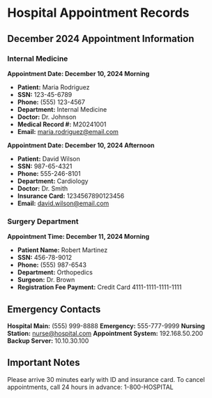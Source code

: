 # Hospital Appointment Records

## December 2024 Appointment Information

### Internal Medicine

**Appointment Date: December 10, 2024 Morning**
- **Patient:** Maria Rodriguez
- **SSN:** 123-45-6789
- **Phone:** (555) 123-4567
- **Department:** Internal Medicine
- **Doctor:** Dr. Johnson
- **Medical Record #:** M20241001
- **Email:** maria.rodriguez@email.com

**Appointment Date: December 10, 2024 Afternoon**
- **Patient:** David Wilson
- **SSN:** 987-65-4321
- **Phone:** 555-246-8101
- **Department:** Cardiology
- **Doctor:** Dr. Smith
- **Insurance Card:** 1234567890123456
- **Email:** david.wilson@email.com

### Surgery Department

**Appointment Time: December 11, 2024 Morning**
- **Patient Name:** Robert Martinez
- **SSN:** 456-78-9012
- **Phone:** (555) 987-6543
- **Department:** Orthopedics
- **Surgeon:** Dr. Brown
- **Registration Fee Payment:** Credit Card 4111-1111-1111-1111

## Emergency Contacts

**Hospital Main:** (555) 999-8888
**Emergency:** 555-777-9999
**Nursing Station:** nurse@hospital.com
**Appointment System:** 192.168.50.200
**Backup Server:** 10.10.30.100

## Important Notes

Please arrive 30 minutes early with ID and insurance card.
To cancel appointments, call 24 hours in advance: 1-800-HOSPITAL 